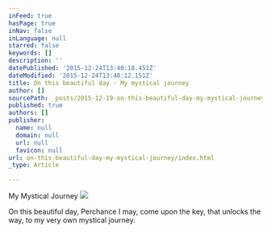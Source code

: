 ```yaml
---
inFeed: true
hasPage: true
inNav: false
inLanguage: null
starred: false
keywords: []
description: ''
datePublished: '2015-12-24T13:40:18.451Z'
dateModified: '2015-12-24T13:40:12.151Z'
title: On this beautiful day - My mystical journey
author: []
sourcePath: _posts/2015-12-19-on-this-beautiful-day-my-mystical-journey.md
published: true
authors: []
publisher:
  name: null
  domain: null
  url: null
  favicon: null
url: on-this-beautiful-day-my-mystical-journey/index.html
_type: Article

---
```

My Mystical Journey
![](https://the-grid-user-content.s3-us-west-2.amazonaws.com/a536f1d9-627e-4f4f-b4cc-fdeb8750a7bf.jpg)

On this beautiful day,
Perchance I may,
come upon the key, 
that unlocks the way,
to my very own
mystical journey.